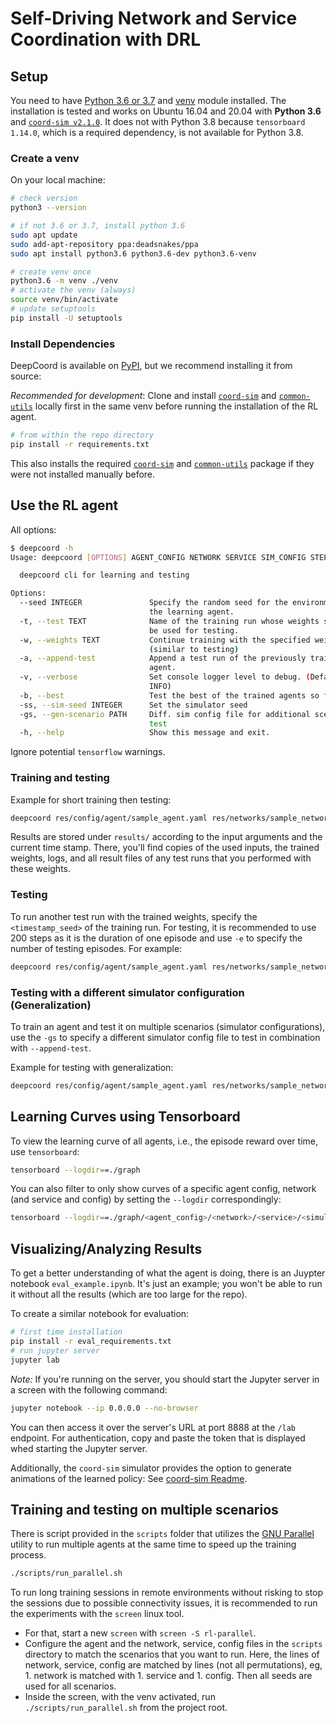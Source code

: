 
# Self-Driving Network and Service Coordination with DRL

## Setup

You need to have [Python 3.6 or 3.7](https://www.python.org/downloads/release/) and [venv](https://docs.python.org/3/library/venv.html) module installed.
The installation is tested and works on Ubuntu 16.04 and 20.04 with **Python 3.6** and [`coord-sim v2.1.0`](https://github.com/RealVNF/coord-sim/releases/tag/v2.1.0). 
It does not with Python 3.8 because `tensorboard 1.14.0`, which is a required dependency, is not available for Python 3.8.

### Create a venv

On your local machine:

```bash
# check version
python3 --version

# if not 3.6 or 3.7, install python 3.6
sudo apt update
sudo add-apt-repository ppa:deadsnakes/ppa
sudo apt install python3.6 python3.6-dev python3.6-venv

# create venv once
python3.6 -m venv ./venv
# activate the venv (always)
source venv/bin/activate
# update setuptools
pip install -U setuptools
```

### Install Dependencies


DeepCoord is available on [PyPI](https://pypi.org/project/deepcoord/), but we recommend installing it from source:


_Recommended for development_: Clone and install [`coord-sim`](https://github.com/RealVNF/coord-sim/releases/tag/v2.1.0) and [`common-utils`](https://github.com/RealVNF/common-utils/tree/tnsm2021) 
locally first in the same venv before running the installation of the RL agent.

```bash
# from within the repo directory
pip install -r requirements.txt
```

This also installs the required [`coord-sim`](https://github.com/RealVNF/coord-sim/tree/tnsm2021) and [`common-utils`](https://github.com/RealVNF/common-utils/tree/tnsm2021) package
if they were not installed manually before.

## Use the RL agent

All options:

```bash
$ deepcoord -h
Usage: deepcoord [OPTIONS] AGENT_CONFIG NETWORK SERVICE SIM_CONFIG STEPS

  deepcoord cli for learning and testing

Options:
  --seed INTEGER               Specify the random seed for the environment and
                               the learning agent.
  -t, --test TEXT              Name of the training run whose weights should
                               be used for testing.
  -w, --weights TEXT           Continue training with the specified weights
                               (similar to testing)
  -a, --append-test            Append a test run of the previously trained
                               agent.
  -v, --verbose                Set console logger level to debug. (Default is
                               INFO)
  -b, --best                   Test the best of the trained agents so far.
  -ss, --sim-seed INTEGER      Set the simulator seed
  -gs, --gen-scenario PATH     Diff. sim config file for additional scenario
                               test
  -h, --help                   Show this message and exit.
```

Ignore potential `tensorflow` warnings.

### Training and testing

Example for short training then testing:

```bash
deepcoord res/config/agent/sample_agent.yaml res/networks/sample_network.graphml res/service_functions/abc.yaml res/config/simulator/sample_config.yaml 10 --append-test
```

Results are stored under `results/` according to the input arguments and the current time stamp.
There, you'll find copies of the used inputs, the trained weights, logs, and all result files of any test runs that you performed with these weights.

### Testing

To run another test run with the trained weights, specify the `<timestamp_seed>` of the training run. For testing, it is recommended to use 200 steps as it is the duration of one episode and use `-e` to specify the number of testing episodes.
For example:

```bash
deepcoord res/config/agent/sample_agent.yaml res/networks/sample_network.graphml res/service_functions/abc.yaml res/config/simulator/sample_config.yaml 200 -t <timestamp_seed> -e 1
```

### Testing with a different simulator configuration (Generalization)

To train an agent and test it on multiple scenarios (simulator configurations), use the `-gs` to specify a different simulator config file to test in combination with `--append-test`.

Example for testing with generalization:

```bash
deepcoord res/config/agent/sample_agent.yaml res/networks/sample_network.graphml res/service_functions/abc.yaml res/config/simulator/sample_config.yaml 1000 --append-test -gs res/config/simulator/sample_config.yaml
```

## Learning Curves using Tensorboard

To view the learning curve of all agents, i.e., the episode reward over time, use `tensorboard`:

```bash
tensorboard --logdir==./graph
```

You can also filter to only show curves of a specific agent config, network (and service and config) by setting the `--logdir` correspondingly:

```bash
tensorboard --logdir==./graph/<agent_config>/<network>/<service>/<simulator_config>
```

## Visualizing/Analyzing Results

To get a better understanding of what the agent is doing, there is an Juypter notebook `eval_example.ipynb`.
It's just an example; you won't be able to run it without all the results (which are too large for the repo).

To create a similar notebook for evaluation:

```bash
# first time installation
pip install -r eval_requirements.txt
# run jupyter server
jupyter lab
```

_Note:_ If you're running on the server, you should start the Jupyter server in a screen with the following command:

```bash
jupyter notebook --ip 0.0.0.0 --no-browser
```

You can then access it over the server's URL at port 8888 at the `/lab` endpoint. For authentication, copy and paste the token that is displayed whed starting the Jupyter server.

Additionally, the `coord-sim` simulator provides the option to generate animations of the learned policy: 
See [coord-sim Readme](https://github.com/RealVNF/coord-sim#create-episode-animations).


## Training and testing on multiple scenarios

There is script provided in the `scripts` folder that utilizes the [GNU Parallel](https://www.gnu.org/software/parallel/) utility to run multiple agents at the same time to speed up the training process.

```bash
./scripts/run_parallel.sh
```

To run long training sessions in remote environments without risking to stop the sessions due to possible connectivity issues, it is recommended to run the experiments with the `screen` linux tool.

- For that, start a new `screen` with `screen -S rl-parallel`.
- Configure the agent and the network, service, config files in the `scripts` directory to match the scenarios that you want to run. Here, the lines of network, service, config are matched by lines (not all permutations), eg, 1. network is matched with 1. service and 1. config. Then all seeds are used for all scenarios.
- Inside the screen, with the venv activated, run `./scripts/run_parallel.sh` from the project root.

